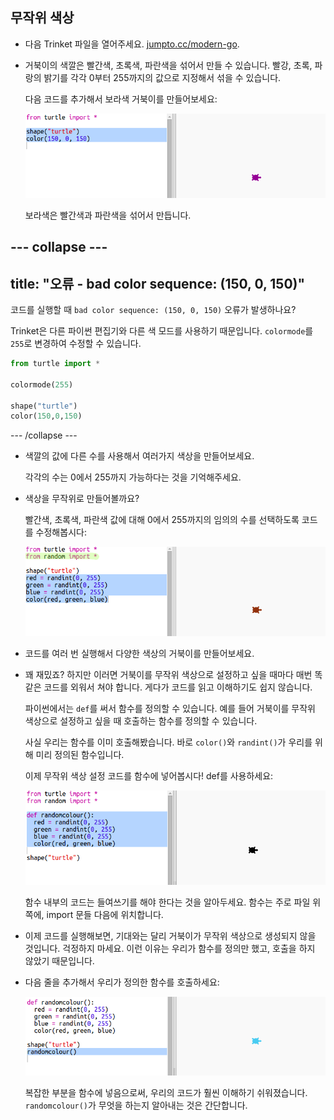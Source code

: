 ## 무작위 색상

+ 다음 Trinket 파일을 열어주세요. <a href="http://jumpto.cc/modern-go" target="_blank">jumpto.cc/modern-go</a>.

+ 거북이의 색깔은 빨간색, 초록색, 파란색을 섞어서 만들 수 있습니다. 빨강, 초록, 파랑의 밝기를 각각 0부터 255까지의 값으로 지정해서 섞을 수 있습니다.
    
    다음 코드를 추가해서 보라색 거북이를 만들어보세요:
    
    ![스크린샷](images/modern-purple.png)
    
    보라색은 빨간색과 파란색을 섞어서 만듭니다.

--- collapse ---
---
title: "오류 - bad color sequence: (150, 0, 150)"
---

코드를 실행할 때 `bad color sequence: (150, 0, 150)` 오류가 발생하나요?

Trinket은 다른 파이썬 편집기와 다른 색 모드를 사용하기 때문입니다. `colormode`를 `255`로 변경하여 수정할 수 있습니다.

```python
from turtle import *

colormode(255)

shape("turtle")
color(150,0,150)
```

--- /collapse ---

+ 색깔의 값에 다른 수를 사용해서 여러가지 색상을 만들어보세요.
    
    각각의 수는 0에서 255까지 가능하다는 것을 기억해주세요.

+ 색상을 무작위로 만들어볼까요?
    
    빨간색, 초록색, 파란색 값에 대해 0에서 255까지의 임의의 수를 선택하도록 코드를 수정해봅시다:
    
    ![스크린샷](images/modern-random-colour.png)

+ 코드를 여러 번 실행해서 다양한 색상의 거북이를 만들어보세요.

+ 꽤 재밌죠? 하지만 이러면 거북이를 무작위 색상으로 설정하고 싶을 때마다 매번 똑같은 코드를 외워서 쳐야 합니다. 게다가 코드를 읽고 이해하기도 쉽지 않습니다.
    
    파이썬에서는 `def`를 써서 함수를 정의할 수 있습니다. 예를 들어 거북이를 무작위 색상으로 설정하고 싶을 때 호출하는 함수를 정의할 수 있습니다.
    
    사실 우리는 함수를 이미 호출해봤습니다. 바로 `color()`와 `randint()`가 우리를 위해 미리 정의된 함수입니다.
    
    이제 무작위 색상 설정 코드를 함수에 넣어봅시다! def를 사용하세요:
    
    ![스크린샷](images/modern-colour-function.png)
    
    함수 내부의 코드는 들여쓰기를 해야 한다는 것을 알아두세요. 함수는 주로 파일 위쪽에, import 문들 다음에 위치합니다.

+ 이제 코드를 실행해보면, 기대와는 달리 거북이가 무작위 색상으로 생성되지 않을 것입니다. 걱정하지 마세요. 이런 이유는 우리가 함수를 정의만 했고, 호출을 하지 않았기 때문입니다.

+ 다음 줄을 추가해서 우리가 정의한 함수를 호출하세요:
    
    ![스크린샷](images/modern-call-colour.png)
    
    복잡한 부분을 함수에 넣음으로써, 우리의 코드가 훨씬 이해하기 쉬워졌습니다. `randomcolour()`가 무엇을 하는지 알아내는 것은 간단합니다.